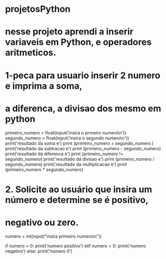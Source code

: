 # projetosPython
# nesse projeto aprendi a inserir variaveis em Python, e operadores aritmeticos.

# 1-peca para  usuario inserir 2 numero e imprima a soma, 
# a diferenca, a divisao dos mesmo em python

primeiro_numero = float(input('insira o prmeiro numero\n'))
segundo_numero = float(input('insira o segundo numero\n'))
print('resultado da soma e')
print (primeiro_numero + segundo_numero )
print('resultado da subtracao e')
print (primeiro_numero - segundo_numero)
print('resultado da diferenca e')
print (primeiro_numero != segundo_numero)
print('resultado da divisao  e')
print (primeiro_numero / segundo_numero)
print('resultado da multiplicacao e')
print (primeiro_numero * segundo_numero)

# 2. Solicite ao usuário que insira um número e determine se é positivo, 
# negativo ou zero.

numero = int(input("insira primeiro numero\n"))    

if numero > 0:
    print('numero positivo')
elif numero < 0:
    print('numero negativo')
else:
    print('numero 0')
